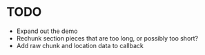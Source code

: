 # TODO

- Expand out the demo
- Rechunk section pieces that are too long, or possibly too short?
- Add raw chunk and location data to callback
